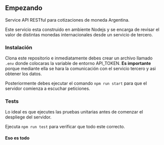 ## Empezando
Service API RESTful para cotizaciones de moneda Argentina.

Este servicio esta construido en ambiente Nodejs y se encarga de revisar el valor de distintas monedas internacionales desde un servicio de tercero.

### Instalación

Clona este repositorio e inmediatamente debes crear un archivo llamado `.env` donde colocaras la variable de entorno API_TOKEN. **Es importante** porque mediante ella se hara la comunicación con el servicio tercero y asi obtener los datos.

Posteriormente debes ejecutar el comando `npm run start` para que el servidor comienza a escuchar peticiones.

### Tests

Lo ideal es que ejecutes las pruebas unitarias antes de comenzar el despliege del servidor.

Ejecuta `npm run test` para verificar que todo este correcto.

#### Eso es todo
